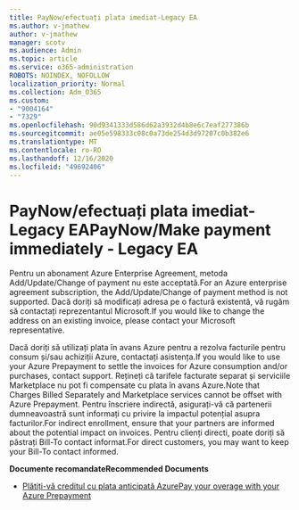 ```yaml
---
title: PayNow/efectuați plata imediat-Legacy EA
ms.author: v-jmathew
author: v-jmathew
manager: scotv
ms.audience: Admin
ms.topic: article
ms.service: o365-administration
ROBOTS: NOINDEX, NOFOLLOW
localization_priority: Normal
ms.collection: Adm_O365
ms.custom:
- "9004164"
- "7329"
ms.openlocfilehash: 90d9341333d586d62a3932d4b8e6c7eaf277386b
ms.sourcegitcommit: ae05e598333c08c0a73de254d3d97207c0b382e6
ms.translationtype: MT
ms.contentlocale: ro-RO
ms.lasthandoff: 12/16/2020
ms.locfileid: "49692406"
---
```

# <a name="paynowmake-payment-immediately---legacy-ea"></a><span data-ttu-id="72fc0-102">PayNow/efectuați plata imediat-Legacy EA</span><span class="sxs-lookup"><span data-stu-id="72fc0-102">PayNow/Make payment immediately - Legacy EA</span></span>

<span data-ttu-id="72fc0-103">Pentru un abonament Azure Enterprise Agreement, metoda Add/Update/Change of payment nu este acceptată.</span><span class="sxs-lookup"><span data-stu-id="72fc0-103">For an Azure enterprise agreement subscription, the Add/Update/Change of payment method is not supported.</span></span> <span data-ttu-id="72fc0-104">Dacă doriți să modificați adresa pe o factură existentă, vă rugăm să contactați reprezentantul Microsoft.</span><span class="sxs-lookup"><span data-stu-id="72fc0-104">If you would like to change the address on an existing invoice, please contact your Microsoft representative.</span></span>

<span data-ttu-id="72fc0-105">Dacă doriți să utilizați plata în avans Azure pentru a rezolva facturile pentru consum și/sau achiziții Azure, contactați asistența.</span><span class="sxs-lookup"><span data-stu-id="72fc0-105">If you would like to use your Azure Prepayment to settle the invoices for Azure consumption and/or purchases, contact support.</span></span> <span data-ttu-id="72fc0-106">Rețineți că tarifele facturate separat și serviciile Marketplace nu pot fi compensate cu plata în avans Azure.</span><span class="sxs-lookup"><span data-stu-id="72fc0-106">Note that Charges Billed Separately and Marketplace services cannot be offset with Azure Prepayment.</span></span> <span data-ttu-id="72fc0-107">Pentru înscriere indirectă, asigurați-vă că partenerii dumneavoastră sunt informați cu privire la impactul potențial asupra facturilor.</span><span class="sxs-lookup"><span data-stu-id="72fc0-107">For indirect enrollment, ensure that your partners are informed about the potential impact on invoices.</span></span> <span data-ttu-id="72fc0-108">Pentru clienți directi, poate doriți să păstrați Bill-To contact informat.</span><span class="sxs-lookup"><span data-stu-id="72fc0-108">For direct customers, you may want to keep your Bill-To contact informed.</span></span>

<span data-ttu-id="72fc0-109">**Documente recomandate**</span><span class="sxs-lookup"><span data-stu-id="72fc0-109">**Recommended Documents**</span></span>

- [<span data-ttu-id="72fc0-110">Plătiți-vă creditul cu plata anticipată Azure</span><span class="sxs-lookup"><span data-stu-id="72fc0-110">Pay your overage with your Azure Prepayment</span></span>](https://docs.microsoft.com/azure/cost-management-billing/manage/ea-portal-enrollment-invoices#pay-your-overage-with-your-azure-prepayment)
